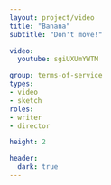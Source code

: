 ```yaml
---
layout: project/video
title: "Banana"
subtitle: "Don't move!"

video:
  youtube: sgiUXUmYWTM

group: terms-of-service
types:
- video
- sketch
roles:
- writer
- director

height: 2

header:
  dark: true
---
```

